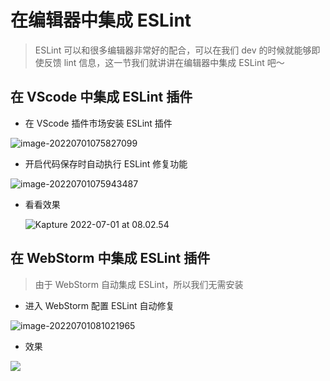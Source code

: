 # 在编辑器中集成 ESLint

> ESLint 可以和很多编辑器非常好的配合，可以在我们 dev 的时候就能够即使反馈 lint 信息，这一节我们就讲讲在编辑器中集成 ESLint 吧～

## 在 VScode 中集成 ESLint 插件

- 在 VScode 插件市场安装 ESLint 插件

![image-20220701075827099](https://tva1.sinaimg.cn/large/e6c9d24egy1h3r3jjpaxuj212j0u0jxu.jpg)

- 开启代码保存时自动执行 ESLint 修复功能

![image-20220701075943487](https://tva1.sinaimg.cn/large/e6c9d24egy1h3r3kvcyy8j218e0o679i.jpg)

- 看看效果

  ![Kapture 2022-07-01 at 08.02.54](https://tva1.sinaimg.cn/large/e6c9d24egy1h3r3p90wuyg213d0u0adp.gif)

## 在 WebStorm 中集成 ESLint 插件

> 由于 WebStorm 自动集成 ESLint，所以我们无需安装

- 进入 WebStorm 配置 ESLint 自动修复

![image-20220701081021965](https://tva1.sinaimg.cn/large/e6c9d24egy1h3r3vxs790j215p0u00vk.jpg)

- 效果

![](https://tva1.sinaimg.cn/large/e6c9d24egy1h3rpnaih65j20nw0ilgne.jpg)

